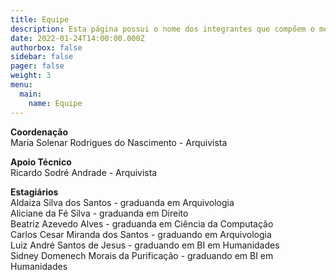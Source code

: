 ```yaml
---
title: Equipe
description: Esta página possui o nome dos integrantes que compõem o memorial.
date: 2022-01-24T14:00:00.000Z
authorbox: false
sidebar: false
pager: false
weight: 3
menu:
  main:
    name: Equipe
---
```


**Coordenação**  
Maria Solenar Rodrigues do Nascimento - Arquivista


**Apoio Técnico**  
Ricardo Sodré Andrade - Arquivista  

**Estagiários**  
Aldaiza Silva dos Santos - graduanda em Arquivologia  
Aliciane da Fé Silva  - graduanda em Direito  
Beatriz Azevedo Alves  - graduanda em Ciência da Computação  
Carlos Cesar Miranda dos Santos  - graduando em Arquivologia  
Luiz André Santos de Jesus  - graduando em BI em Humanidades  
Sidney Domenech Morais da Purificação - graduando em BI em Humanidades
